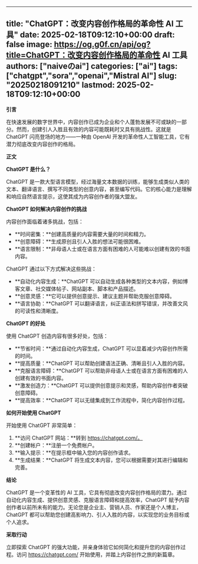 
---
title: "ChatGPT：改变内容创作格局的革命性 AI 工具"
date: 2025-02-18T09:12:10+00:00
draft: false
image: https://og.g0f.cn/api/og?title=ChatGPT：改变内容创作格局的革命性 AI 工具
authors: ["naiveのai"]
categories: ["ai"]
tags: ["chatgpt","sora","openai","Mistral AI"]
slug: "20250218091210"
lastmod: 2025-02-18T09:12:10+00:00
---
**引言**

在快速发展的数字世界中，内容创作已成为企业和个人蓬勃发展不可或缺的一部分。然而，创建引人入胜且有效的内容可能既耗时又具有挑战性。这就是 ChatGPT 闪亮登场的地方——一种由 OpenAI 开发的革命性人工智能工具，它有潜力彻底改变内容创作的格局。

**正文**

**ChatGPT 是什么？**

ChatGPT 是一款大型语言模型，经过海量文本数据的训练，能够生成类似人类的文本、翻译语言、撰写不同类型的创意内容，甚至编写代码。它的核心能力是理解和响应自然语言提示，这使其成为内容创作者的强大盟友。

**ChatGPT 如何解决内容创作的挑战**

内容创作面临着诸多挑战，包括：

* **时间密集：**创建高质量的内容需要大量的时间和精力。
* **创意障碍：**生成原创且引人入胜的想法可能很困难。
* **语言限制：**非母语人士或在语言方面有困难的人可能难以创建有效的书面内容。

ChatGPT 通过以下方式解决这些挑战：

* **自动化内容生成：**ChatGPT 可以自动生成各种类型的文本内容，例如博客文章、社交媒体帖子、网站副本、脚本和产品描述。
* **创意灵感：**它可以提供创意提示、建议主题并帮助克服创意障碍。
* **语言协助：**ChatGPT 可以翻译语言，纠正语法和拼写错误，并改善文风的可读性和清晰度。

**ChatGPT 的好处**

使用 ChatGPT 创造内容有很多好处，包括：

* **节省时间：**通过自动化内容生成，ChatGPT 可以显着减少内容创作所需的时间。
* **提高质量：**ChatGPT 可以帮助创建语法正确、清晰且引人入胜的内容。
* **克服语言障碍：**ChatGPT 可以帮助非母语人士或在语言方面有困难的人创建有效的书面内容。
* **激发创造力：**ChatGPT 可以提供创意提示和灵感，帮助内容创作者突破创意障碍。
* **提高效率：**ChatGPT 可以无缝集成到工作流程中，简化内容创作过程。

**如何开始使用 ChatGPT**

开始使用 ChatGPT 非常简单：

1. **访问 ChatGPT 网站：**转到 https://chatgpt.com/。
2. **创建帐户：**注册一个免费帐户。
3. **输入提示：**在提示框中输入您的内容创作请求。
4. **生成结果：**ChatGPT 将生成文本内容，您可以根据需要对其进行编辑和完善。

**结论**

ChatGPT 是一个变革性的 AI 工具，它具有彻底改变内容创作格局的潜力。通过自动化内容生成、提供创意灵感、克服语言障碍和提高效率，ChatGPT 赋予内容创作者以前所未有的能力。无论您是企业主、营销人员、作家还是个人博主，ChatGPT 都可以帮助您创建高影响力、引人入胜的内容，以实现您的业务目标或个人追求。

**采取行动**

立即探索 ChatGPT 的强大功能，并亲身体验它如何简化和提升您的内容创作过程。访问 https://chatgpt.com/ 开始使用，并踏上内容创作之旅的新篇章。